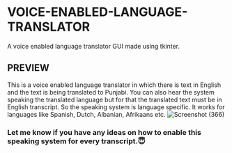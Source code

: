 # VOICE-ENABLED-LANGUAGE-TRANSLATOR
A voice enabled language translator GUI made using tkinter.

## PREVIEW

This is a voice enabled language translator in which there is text in English and the text is being translated to Punjabi.
You can also hear the system speaking the translated language but for that the translated text must be in English transcript. So the 
speaking system is language specific. It works for languages like Spanish, Dutch, Albanian, Afrikaans etc.
![Screenshot (366)](https://user-images.githubusercontent.com/73513838/164307554-b5475d9a-f68d-432b-ae7f-4b7ef0613535.png)

### Let me know if you have any ideas on how to enable this speaking system for every transcript.😇
